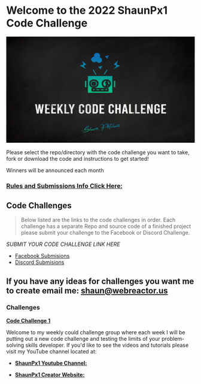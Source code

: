 
# Welcome to the 2022 ShaunPx1 Code Challenge

![weekly code challenge](https://github.com/shaungt1/ShaunPX1-Weekly-Code-Challenge/blob/main/assets/wcc.jpg
)


Please select the repo/directory with the code challenge you want to take, fork or download the code and instructions to get started!

Winners will be announced each month

### [Rules and Submissions Info Click Here:](https://github.com/shaungt1/ShaunPX1-Weekly-Code-Challenge)


## Code Challenges
> Below listed are the links to the code challenges in order. Each challenge has a separate Repo and source code of a finished project please submit your challenge to the Facebook or Discord Challenge.
> 
*SUBMIT YOUR CODE CHALLENGE LINK HERE*

- [Facebook Submisions](https://www.facebook.com/shaunPX1/)
- [Discord Submisions](https://discord.gg/Mu52QeAE)

If you have any ideas for challenges you want me to create email me:
<shaun@webreactor.us>
----

### Challenges

**[Code Challenge 1](https://github.com/shaungt1/Code-Challenge-1)**



Welcome to my weekly could challenge group where each week I will be putting out a new code challenge and testing the limits of your problem-solving skills developer. If you&#39;d like to see the videos and tutorials please visit my YouTube channel located at:

- [**ShaunPx1 Youtube Channel:**](https://www.youtube.com/channel/UC78cpbnaq-eeKGGHIEtUgdw)

- [**ShaunPx1 Creator Website:**](https://shaunp.live/)
